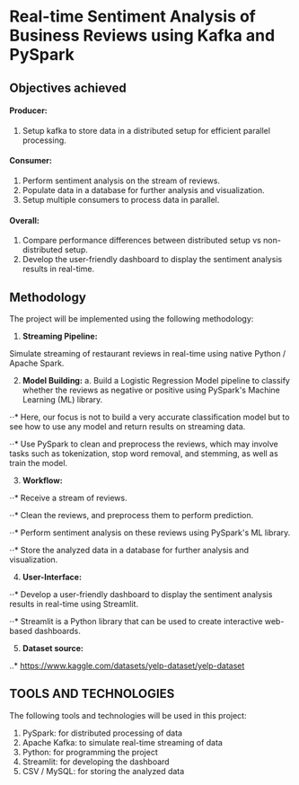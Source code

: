 # Real-time Sentiment Analysis of Business Reviews using Kafka and PySpark

## Objectives achieved

#### Producer:

1. Setup kafka to store data in a distributed setup for efficient parallel processing.

#### Consumer:

1. Perform sentiment analysis on the stream of reviews.
2. Populate data in a database for further analysis and visualization.
3. Setup multiple consumers to process data in parallel. 

#### Overall:

1. Compare performance differences between distributed setup vs non-distributed setup.
2. Develop the user-friendly dashboard to display the sentiment analysis results in real-time.

## Methodology

The project will be implemented using the following methodology:
1. **Streaming Pipeline:** 

Simulate streaming of restaurant reviews in real-time using native Python / Apache Spark.

2. **Model Building:**
  a. Build a Logistic Regression Model pipeline to classify whether the reviews as negative or positive using PySpark's Machine Learning (ML) library.

⋅⋅* Here, our focus is not to build a very accurate classification model but to see how to use any model and return results on streaming data.

⋅⋅* Use PySpark to clean and preprocess the reviews, which may involve tasks such as tokenization, stop word removal, and stemming, as well as train the model.

3. **Workflow:**

⋅⋅* Receive a stream of reviews.

⋅⋅* Clean the reviews, and preprocess them to perform prediction.

⋅⋅* Perform sentiment analysis on these reviews using PySpark's ML library.

⋅⋅* Store the analyzed data in a database for further analysis and visualization.

4. **User-Interface:**

⋅⋅* Develop a user-friendly dashboard to display the sentiment analysis results in real-time using Streamlit.

⋅⋅* Streamlit is a Python library that can be used to create interactive web-based dashboards.

5. **Dataset source:**

..* https://www.kaggle.com/datasets/yelp-dataset/yelp-dataset


## TOOLS AND TECHNOLOGIES

The following tools and technologies will be used in this project:

1. PySpark: for distributed processing of data
2. Apache Kafka: to simulate real-time streaming of data
3. Python: for programming the project
4. Streamlit: for developing the dashboard
5. CSV / MySQL: for storing the analyzed data
